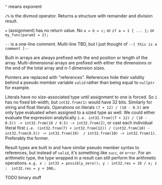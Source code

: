 `^` means exponent

`/%` is the divmod operator. Returns a structure with remainder and division result.

`=` (assignment) has no return value. No `a = b = c;` or `if a = 1 { ... };` or `my_func(param1 = 2);`

`--` is a one-line comment. Multi-line TBD, but I just thought of `--[ this is a comment ]--`

Built in arrays are always prefixed with the end position or length of the array. Multi-dimensional arrays are prefixed 
with either the dimensions or the end of the total array and n-1 dimension sizes.

Pointers are replaced with "references". References hide their validity behind a pseudo member variable `valid` rather 
than being equal to `nullptr` for example.

Literals have no size-associated type until assignment to one is forced. So `1` has no fixed bit-width, but 
`int32.from(1)` would have 32 bits. Similarly for string and float literals. Operations on literals 
`(7 + 12) / (10 - 0.5)` are only type evaluated when assigned to a sized type as well. We could either evaluate the 
expression analytically `i.e. int32.from((7 + 12) / (10 - 0.5)) -> int32.from(19 / 9.5) -> int32.from(2)`, or cast each 
individual literal first `i.e. (int32.from(7) + int32.from(12)) / (int32.from(10) - int32.from(0.5)) -> int32.from(19) 
/ int32.from(10) -> int32.from(1)`. Preferably the former.

Result types are built in and have similar pseudo member syntax to references, but instead of `valid`, it's something 
like `succ`, or `error`. For an arithmetic type, the type wrapped 
in a result can still perform the arithmetic operations. `e.g. x : int32 = possibly_zero(); y : int32.res = 10 / x; z : 
int32.res = y + 300;`. 

TODO binary stuff